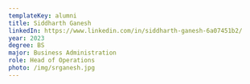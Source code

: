 ```yaml
---
templateKey: alumni
title: Siddharth Ganesh
linkedIn: https://www.linkedin.com/in/siddharth-ganesh-6a07451b2/
year: 2023
degree: BS
major: Business Administration
role: Head of Operations
photo: /img/srganesh.jpg
---
```

